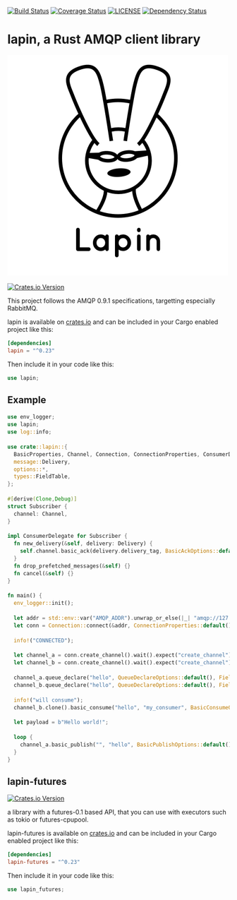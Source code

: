 [![Build Status](https://travis-ci.org/sozu-proxy/lapin.svg?branch=master)](https://travis-ci.org/sozu-proxy/lapin)
[![Coverage Status](https://coveralls.io/repos/github/sozu-proxy/lapin/badge.svg?branch=master)](https://coveralls.io/github/sozu-proxy/lapin?branch=master)
[![LICENSE](https://img.shields.io/badge/license-MIT-blue.svg)](LICENSE)
[![Dependency Status](https://deps.rs/repo/github/sozu-proxy/lapin/status.svg)](https://deps.rs/repo/github/sozu-proxy/lapin)

# lapin, a Rust AMQP client library

![](logo.jpg)

[![Crates.io Version](https://img.shields.io/crates/v/lapin.svg)](https://crates.io/crates/lapin)

This project follows the AMQP 0.9.1 specifications, targetting especially RabbitMQ.

lapin is available on [crates.io](https://crates.io/crates/lapin) and can be included in your Cargo enabled project like this:

```toml
[dependencies]
lapin = "^0.23"
```

Then include it in your code like this:

```rust
use lapin;
```

## Example

```rust
use env_logger;
use lapin;
use log::info;

use crate::lapin::{
  BasicProperties, Channel, Connection, ConnectionProperties, ConsumerDelegate,
  message::Delivery,
  options::*,
  types::FieldTable,
};

#[derive(Clone,Debug)]
struct Subscriber {
  channel: Channel,
}

impl ConsumerDelegate for Subscriber {
  fn new_delivery(&self, delivery: Delivery) {
    self.channel.basic_ack(delivery.delivery_tag, BasicAckOptions::default()).as_error().expect("basic_ack");
  }
  fn drop_prefetched_messages(&self) {}
  fn cancel(&self) {}
}

fn main() {
  env_logger::init();

  let addr = std::env::var("AMQP_ADDR").unwrap_or_else(|_| "amqp://127.0.0.1:5672/%2f".into());
  let conn = Connection::connect(&addr, ConnectionProperties::default()).wait().expect("connection error");

  info!("CONNECTED");

  let channel_a = conn.create_channel().wait().expect("create_channel");
  let channel_b = conn.create_channel().wait().expect("create_channel");

  channel_a.queue_declare("hello", QueueDeclareOptions::default(), FieldTable::default()).wait().expect("queue_declare");
  channel_b.queue_declare("hello", QueueDeclareOptions::default(), FieldTable::default()).wait().expect("queue_declare");

  info!("will consume");
  channel_b.clone().basic_consume("hello", "my_consumer", BasicConsumeOptions::default(), FieldTable::default()).wait().expect("basic_consume").set_delegate(Box::new(Subscriber { channel: channel_b }));

  let payload = b"Hello world!";

  loop {
    channel_a.basic_publish("", "hello", BasicPublishOptions::default(), payload.to_vec(), BasicProperties::default()).wait().expect("basic_publish");
  }
}

```

## lapin-futures

[![Crates.io Version](https://img.shields.io/crates/v/lapin-futures.svg)](https://crates.io/crates/lapin-futures)

a library with a futures-0.1 based API, that you can use with executors such as tokio or futures-cpupool.

lapin-futures is available on [crates.io](https://crates.io/crates/lapin-futures) and can be included in your Cargo enabled project like this:

```toml
[dependencies]
lapin-futures = "^0.23"
```

Then include it in your code like this:

```rust
use lapin_futures;
```


